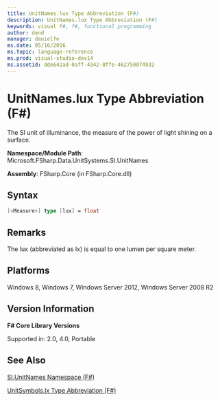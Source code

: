```yaml
---
title: UnitNames.lux Type Abbreviation (F#)
description: UnitNames.lux Type Abbreviation (F#)
keywords: visual f#, f#, functional programming
author: dend
manager: danielfe
ms.date: 05/16/2016
ms.topic: language-reference
ms.prod: visual-studio-dev14
ms.assetid: dde642ad-0aff-4342-8ffe-462750074932 
---
```


# UnitNames.lux Type Abbreviation (F#)

The SI unit of illuminance, the measure of the power of light shining on a surface.

**Namespace/Module Path**: Microsoft.FSharp.Data.UnitSystems.SI.UnitNames

**Assembly**: FSharp.Core (in FSharp.Core.dll)


## Syntax

```fsharp
[<Measure>] type [lux] = float
```

## Remarks
The lux (abbreviated as lx) is equal to one lumen per square meter.


## Platforms
Windows 8, Windows 7, Windows Server 2012, Windows Server 2008 R2


## Version Information
**F# Core Library Versions**

Supported in: 2.0, 4.0, Portable




## See Also
[SI.UnitNames Namespace &#40;F&#35;&#41;](SI.UnitNames-Namespace-%5BFSharp%5D.md)

[UnitSymbols.lx Type Abbreviation &#40;F&#35;&#41;](UnitSymbols.lx-Type-Abbreviation-%5BFSharp%5D.md)

